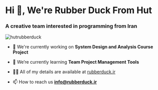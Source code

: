 # Hi 👋, We're Rubber Duck From Hut
### A creative team interested in programming from Iran

![hutrubberduck](https://komarev.com/ghpvc/?username=hutrubberduck&label=Profile%20views&color=0e75b6&style=flat)


- 🔭 We're currently working on **System Design and Analysis Course Project**

- 🌱 We’re currently learning **Team Project Management Tools**

- 👨‍💻 All of my details are available at [rubberduck.ir](rubberduck.ir)

- 📫 How to reach us **info@rubberduck.ir**
